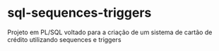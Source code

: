 # sql-sequences-triggers

Projeto em PL/SQL voltado para a criação de um sistema de cartão de crédito utilizando sequences e triggers 
